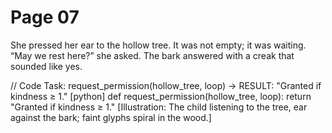 # Page 07

She pressed her ear to the hollow tree. It was not empty; it was waiting.
“May we rest here?” she asked. The bark answered with a creak that sounded like yes.

// Code Task: request_permission(hollow_tree, loop) → RESULT: "Granted if kindness ≥ 1."
[python]
def request_permission(hollow_tree, loop):
	return "Granted if kindness ≥ 1."
[Illustration: The child listening to the tree, ear against the bark; faint glyphs spiral in the wood.]
